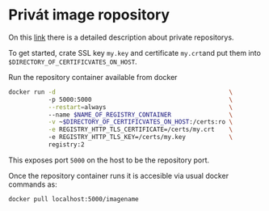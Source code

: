 # Privát image ropository

On this [link](https://docs.docker.com/registry/) there is a detailed description about private repositorys. 

To get started, crate SSL key `my.key` and certificate `my.crt`and put them into `$DIRECTORY_OF_CERTIFICVATES_ON_HOST`.

Run the repository container available from docker
```bash
docker run -d                                                \ 
           -p 5000:5000                                      \
           --restart=always                                  \ 
           --name $NAME_OF_REGISTRY_CONTAINER                \
           -v ~$DIRECTORY_OF_CERTIFICVATES_ON_HOST:/certs:ro \
           -e REGISTRY_HTTP_TLS_CERTIFICATE=/certs/my.crt    \ 
           -e REGISTRY_HTTP_TLS_KEY=/certs/my.key            \
           registry:2
```
This exposes port `5000` on the host to be the repository port. 

Once the repository container runs it is accesible via usual docker commands as:

```
docker pull localhost:5000/imagename
```
